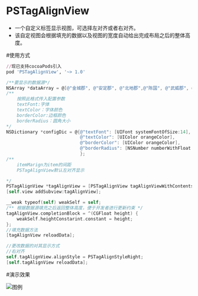 # PSTagAlignView
* 一个自定义标签显示视图，可选择左对齐或者右对齐。
* 该自定视图会根据填充的数据以及视图的宽度自动给出完成布局之后的整体高度。

#使用方式

```ruby
//现已支持cocoaPods引入
pod 'PSTagAlignView', '~> 1.0'
```



```Objective-C
/**要显示的数据源*/
NSArray *dataArray = @[@"金城郡", @"安定郡", @"北地郡",@"陈国", @"武威郡", @"张掖郡", @"梁国", @"酒泉郡", @"敦煌郡", @"张掖属国",@"中山国", @"沛国", @"居延属国",@"陇西郡",@"汉阳郡", @"鲁国",@"武都郡"];
/** 
	按照此格式传入配置参数 
	textFont:字体
	textColor：字体颜色
	borderColor:边框颜色
	borderRadius：圆角大小
*/
NSDictionary *configDic = @{@"textFont": [UIFont systemFontOfSize:14],
                            @"textColor": [UIColor orangeColor],
                            @"borderColor": [UIColor orangeColor],
                            @"borderRadius": [NSNumber numberWithFloat:10.f]
                            };
/** 
	itemMarign为item的间距
	PSTagAlignView默认左对齐显示

*/
PSTagAlignView *tagAlignView = [PSTagAlignView tagAlignViewWithContents:dataArray itemMarign:5.0 configDict:configDic];
[self.view addSubview:tagAlignView];

__weak typeof(self) weakSelf = self;
/** 根据数据源填充之后返回整体高度，便于开发者进行更新约束 */
tagAlignView.completionBlock = ^(CGFloat height) {
    weakSelf.heightConstarint.constant = height;
};
//填充数据方法    
[tagAlignView reloadData];

```

```Objective-C
//更改数据的对其显示方式
//右对齐
self.tagAlignView.alignStyle = PSTagAlignStyleRight;
[self.tagAlignView reloadData];

```






#演示效果



![图例](http://ww1.sinaimg.cn/large/69d7eb73gy1fodqn7az0yg20af0ijqez.gif)
